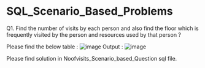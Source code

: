 # SQL_Scenario_Based_Problems

Q1. Find the number of visits by each person and also find the floor which is frequently visited by the person and resources used by that person ?

Please find the below table : ![image](https://user-images.githubusercontent.com/72154374/204100801-422e65e1-4269-4865-95fc-b244c2196454.png)
Output : ![image](https://user-images.githubusercontent.com/72154374/204100822-a81a4d20-3929-489a-a432-b2e5a6b9695c.png)

Please find solution in Noofvisits_Scenario_based_Question sql file.
